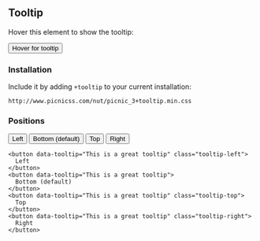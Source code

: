 ## Tooltip

Hover this element to show the tooltip:

<button data-tooltip="This is a great tooltip" class="tooltip-top">
  Hover for tooltip
</button>



### Installation

Include it by adding `+tooltip` to your current installation:

    http://www.picnicss.com/nut/picnic_3+tooltip.min.css



### Positions

<button data-tooltip="This is a great tooltip" class="tooltip-left">
  Left
</button>
<button data-tooltip="This is a great tooltip">
  Bottom (default)
</button>
<button data-tooltip="This is a great tooltip" class="tooltip-top">
  Top
</button>
<button data-tooltip="This is a great tooltip" class="tooltip-right">
  Right
</button>


    <button data-tooltip="This is a great tooltip" class="tooltip-left">
      Left
    </button>
    <button data-tooltip="This is a great tooltip">
      Bottom (default)
    </button>
    <button data-tooltip="This is a great tooltip" class="tooltip-top">
      Top
    </button>
    <button data-tooltip="This is a great tooltip" class="tooltip-right">
      Right
    </button>
